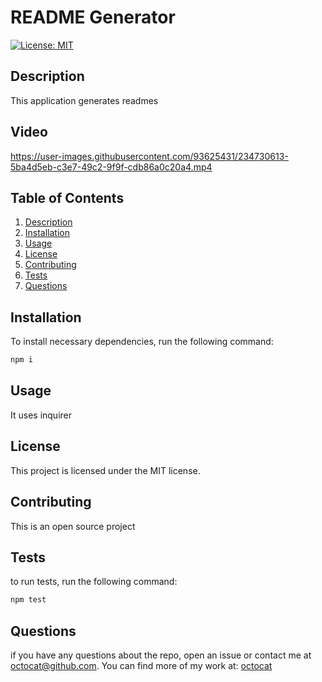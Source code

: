 # README Generator

[![License: MIT](https://img.shields.io/badge/License-MIT-yellow.svg)](https://opensource.org/licenses/MIT)

## Description

  This application generates readmes
  
## Video

https://user-images.githubusercontent.com/93625431/234730613-5ba4d5eb-c3e7-49c2-9f9f-cdb86a0c20a4.mp4

## Table of Contents

1. [Description](#description)
2. [Installation](#installation)
3. [Usage](#usage)
4. [License](#license)
5. [Contributing](#contributing)
6. [Tests](#tests)
7. [Questions](#questions)

## Installation

To install necessary dependencies, run the following command:

```bash
npm i
```

## Usage

It uses inquirer

## License

This project is licensed under the MIT license.

## Contributing

This is an open source project

## Tests

to run tests, run the following command:

```bash
npm test
```

## Questions

if you have any questions about the repo, open an issue or contact me at octocat@github.com. You can find more of my work at: [octocat](https://github.com/octocat)

